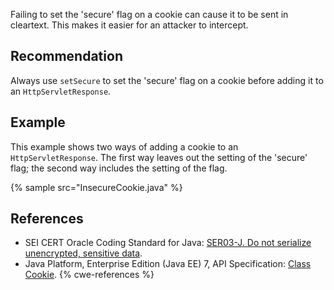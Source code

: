 Failing to set the 'secure' flag on a cookie can cause it to be sent in cleartext. This makes it easier for an attacker to intercept.


## Recommendation
Always use `setSecure` to set the 'secure' flag on a cookie before adding it to an `HttpServletResponse`.


## Example
This example shows two ways of adding a cookie to an `HttpServletResponse`. The first way leaves out the setting of the 'secure' flag; the second way includes the setting of the flag.

{% sample src="InsecureCookie.java" %}

## References
* SEI CERT Oracle Coding Standard for Java: [SER03-J. Do not serialize unencrypted, sensitive data](https://wiki.sei.cmu.edu/confluence/display/java/SER03-J.+Do+not+serialize+unencrypted+sensitive+data).
* Java Platform, Enterprise Edition (Java EE) 7, API Specification: [Class Cookie](https://docs.oracle.com/javaee/7/api/javax/servlet/http/Cookie.html).
{% cwe-references %}
